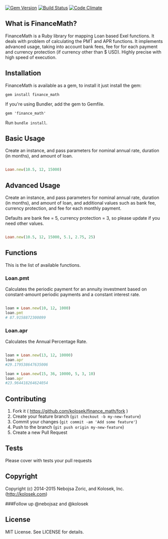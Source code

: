[![Gem Version](https://badge.fury.io/rb/finance_math.svg)](http://badge.fury.io/rb/finance_math)
[![Build Status](https://semaphoreapp.com/api/v1/projects/869d7630-55d3-46e5-9dc2-03d0d1cfecfe/363108/shields_badge.svg)](https://semaphoreapp.com/kolosek/finance_math)
[![Code Climate](https://codeclimate.com/github/kolosek/finance_math/badges/gpa.svg)](https://codeclimate.com/github/kolosek/finance_math)


## What is FinanceMath?

FinanceMath is a Ruby library for mapping Loan based Exel functions. It deals with problem of calculating the PMT and APR functions. It implements advanced usage, taking into account bank fees, fee for for each payment and currency protection (if currency other than $ USD). Highly precise with high speed of execution. 

## Installation

FinanceMath is available as a gem, to install it just install the gem:

    gem install finance_math

If you're using Bundler, add the gem to Gemfile.

    gem 'finance_math'

Run `bundle install`.

## Basic Usage

Create an instance, and pass parameters for nominal annual rate, duration (in months), and amount of loan.

```ruby

Loan.new(10.5, 12, 15000)
```

## Advanced Usage

Create an instance, and pass parameters for nominal annual rate, duration (in months), and amount of loan, and additional values such as bank fee, currency protection, and fee for each monthly payment. 

Defaults are bank fee = 5, currency protection = 3, so please update if you need other values.

```ruby

Loan.new(10.5, 12, 15000, 5.1, 2.75, 25)
```

## Functions 

This is the list of available functions.

### Loan.pmt

Calculates the periodic payment for an annuity investment based on constant-amount periodic payments and a constant interest rate.

```ruby

loan = Loan.new(10, 12, 1000)
loan.pmt
# 87.9158872300099

```

### Loan.apr

Calculates the Annual Percentage Rate.

```ruby

loan = Loan.new(13, 12, 10000)
loan.apr
#29.179538647635006

loan = Loan.new(15, 36, 10000, 5, 3, 10)
loan.apr
#23.964418264624054

```

## Contributing

1. Fork it ( https://github.com/kolosek/finance_math/fork )
2. Create your feature branch (`git checkout -b my-new-feature`)
3. Commit your changes (`git commit -am 'Add some feature'`)
4. Push to the branch (`git push origin my-new-feature`)
5. Create a new Pull Request

## Tests

Please cover with tests your pull requests

## Copyright

Copyright (c) 2014-2015 Nebojsa Zoric, and Kolosek, Inc. (http://kolosek.com)

###Follow up @nebojsaz and @kolosek


## License

MIT License. See LICENSE for details.
